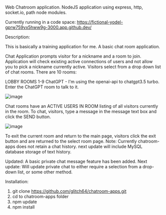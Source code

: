 Web Chatroom application. 
NodeJS application using express, http, socket.io, path node modules.

Currently running in a code space: https://fictional-yodel-gprw759vx5hww9g-3000.app.github.dev/

Description:

This is basically a training application for me.  A basic chat room application.

Chat Application prompts visitor for a nickname and a room to join.  
Application will check existing active connections of users and not allow you to pick a nickname currently active.
Visitors select from a drop down list of chat rooms.  There are 10 rooms:

LOBBY
ROOMS 1-9
ChatGPT - I'm using the openai-api to chatgpt3.5 turbo.  Enter the ChatGPT room to talk to it.

![image](https://github.com/glitch64/chatroom-apps/assets/6064068/e1e5b7e0-eab4-4da8-a68c-f6c183d43f3d)

Chat rooms have an ACTIVE USERS IN ROOM listing of all visitors currently in the room.
To chat, visitors, type a message in the message text box and click the SEND button.

![image](https://github.com/glitch64/chatroom-apps/assets/6064068/93cc3008-7936-4a2f-bc56-48b18a427a5a)

To exit the current room and return to the main page, visitors click the exit button and are returned to the select room page.
Note:  Currently chatroom-apps does not retain a chat history.  next update will include MySQL database storage of text history.

Updated:  A basic private chat message feature has been added.
Next update:  Will update private chat to either require a selection from a drop-down list, or some other method. 

Installation:

1. git clone https://github.com/glitch64/chatroom-apps.git
2. cd to chatroom-apps folder
3. npm update
4. npm install




